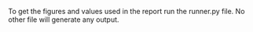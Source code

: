 To get the figures and values used in the report run the runner.py file. No other file will generate any output.
